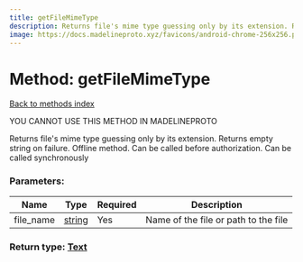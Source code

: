 ```yaml
---
title: getFileMimeType
description: Returns file's mime type guessing only by its extension. Returns empty string on failure. Offline method. Can be called before authorization. Can be called synchronously
image: https://docs.madelineproto.xyz/favicons/android-chrome-256x256.png
---
```

# Method: getFileMimeType  
[Back to methods index](index.md)


YOU CANNOT USE THIS METHOD IN MADELINEPROTO


Returns file's mime type guessing only by its extension. Returns empty string on failure. Offline method. Can be called before authorization. Can be called synchronously

### Parameters:

| Name     |    Type       | Required | Description |
|----------|---------------|----------|-------------|
|file\_name|[string](../types/string.md) | Yes|Name of the file or path to the file|


### Return type: [Text](../types/Text.md)

